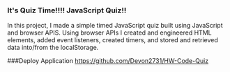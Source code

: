 ### **It's Quiz Time!!!! JavaScript Quiz!!**
In this project, I made a simple timed JavaScript quiz built using JavaScript and browser APIS. Using browser APIs I created and engineered HTML elements, added event listeners, created timers, and stored and retrieved data into/from the localStorage.

###Deploy Application
https://github.com/Devon2731/HW-Code-Quiz
